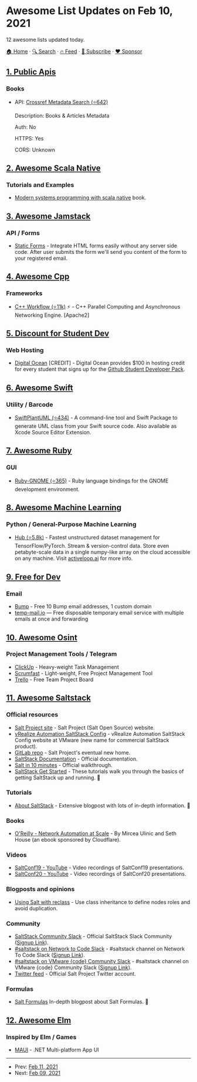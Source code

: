 # Awesome List Updates on Feb 10, 2021

12 awesome lists updated today.

[🏠 Home](/README.md) · [🔍 Search](https://www.trackawesomelist.com/search/) · [🔥 Feed](https://www.trackawesomelist.com/rss.xml) · [📮 Subscribe](https://trackawesomelist.us17.list-manage.com/subscribe?u=d2f0117aa829c83a63ec63c2f&id=36a103854c) · [❤️  Sponsor](https://github.com/sponsors/theowenyoung)



## [1. Public Apis](/content/public-apis/public-apis/README.md)

### Books

- API: [Crossref Metadata Search (⭐642)](https://github.com/CrossRef/rest-api-doc)

  Description: Books & Articles Metadata

  Auth: No

  HTTPS: Yes

  CORS: Unknown



## [2. Awesome Scala Native](/content/tindzk/awesome-scala-native/README.md)

### Tutorials and Examples

*   [Modern systems programming with scala native](https://pragprog.com/titles/rwscala/modern-systems-programming-with-scala-native/) book.

## [3. Awesome Jamstack](/content/automata/awesome-jamstack/README.md)

### API / Forms

*   [Static Forms](https://www.staticforms.xyz/) - Integrate HTML forms easily without any server side code. After user submits the form we'll send you content of the form to your registered email.

## [4. Awesome Cpp](/content/fffaraz/awesome-cpp/README.md)

### Frameworks

*   [C++ Workflow (⭐11k)](https://github.com/sogou/workflow) :zap: - C++ Parallel Computing and Asynchronous Networking Engine. \[Apache2]

## [5. Discount for Student Dev](/content/AchoArnold/discount-for-student-dev/README.md)

### Web Hosting

*   [Digital Ocean](https://www.digitalocean.com) \[CREDIT] - Digital Ocean provides $100 in hosting credit for every student that signs up for the [Github Student Developer Pack](https://education.github.com/pack).

## [6. Awesome Swift](/content/matteocrippa/awesome-swift/README.md)

### Utility / Barcode

*   [SwiftPlantUML (⭐434)](https://github.com/MarcoEidinger/SwiftPlantUML) - A command-line tool and Swift Package to generate UML class from your Swift source code. Also available as Xcode Source Editor Extension.

## [7. Awesome Ruby](/content/markets/awesome-ruby/README.md)

### GUI

*   [Ruby-GNOME (⭐365)](https://github.com/ruby-gnome/ruby-gnome) - Ruby language bindings for the GNOME development environment.

## [8. Awesome Machine Learning](/content/josephmisiti/awesome-machine-learning/README.md)

### Python / General-Purpose Machine Learning

*   [Hub (⭐5.8k)](https://github.com/activeloopai/Hub) - Fastest unstructured dataset management for TensorFlow/PyTorch. Stream & version-control data. Store even petabyte-scale data in a single numpy-like array on the cloud accessible on any machine. Visit [activeloop.ai](https://activeloop.ai) for more info.

## [9. Free for Dev](/content/ripienaar/free-for-dev/README.md)

### Email

*   [Bump](https://bump.email/) - Free 10 Bump email addresses, 1 custom domain
*   [temp-mail.io](https://temp-mail.io) — Free disposable temporary email service with multiple emails at once and forwarding

## [10. Awesome Osint](/content/jivoi/awesome-osint/README.md)

### Project Management Tools / Telegram

*   [ClickUp](https://www.clickup.com) - Heavy-weight Task Management
*   [Scrumfast](https://www.scrumfast.com) - Light-weight, Free Project Management Tool
*   [Trello](https://www.trello.com) - Free Team Project Board

## [11. Awesome Saltstack](/content/hbokh/awesome-saltstack/README.md)

### Official resources

*   [Salt Project site](https://saltproject.io/) - Salt Project (Salt Open Source) website.
*   [vRealize Automation SaltStack Config](https://www.vmware.com/products/vrealize-automation/saltstack-config.html) - vRealize Automation SaltStack Config website at VMware (new name for commercial SaltStack product).
*   [GitLab repo](https://gitlab.com/saltstack/open) - Salt Project's eventual new home.
*   [SaltStack Documentation](https://docs.saltproject.io/en/latest/) - Official documentation.
*   [Salt in 10 minutes](https://docs.saltproject.io/en/latest/topics/tutorials/walkthrough.html) - Official walkthrough.
*   [SaltStack Get Started](https://docs.saltproject.io/en/getstarted/) - These tutorials walk you through the basics of getting SaltStack up and running. :gem:

### Tutorials

*   [About SaltStack](http://www.yet.org/2016/09/salt/) - Extensive blogpost with lots of in-depth information. :gem:

### Books

*   [O'Reilly - Network Automation at Scale](https://www.cloudflare.com/network-automation-at-scale-ebook/) - By Mircea Ulinic and Seth House (an ebook sponsored by Cloudflare).

### Videos

*   [SaltConf19 - YouTube](https://www.youtube.com/playlist?list=PL9svBjLDUl_8E03aA45ZncgwTrI96ky2m) - Video recordings of SaltConf19 presentations.
*   [SaltConf20 - YouTube](https://www.youtube.com/playlist?list=PL9svBjLDUl__frIm2HOGPm1GrcVQkOZTe) - Video recordings of SaltConf20 presentations.

### Blogposts and opinions

*   [Using Salt with reclass](http://www.yet.org/2016/10/reclass/) - Use class inheritance to define nodes roles and avoid duplication.

### Community

*   [SaltStack Community Slack](https://saltstackcommunity.slack.com/) - Official SaltStack Slack Community ([Signup Link](https://saltstackcommunity.herokuapp.com)).
*   [#saltstack on Network to Code Slack](https://networktocode.slack.com/archives/C0NL8RRMX) - #saltstack channel on Network To Code Slack ([Signup Link](https://networktocode.herokuapp.com/)).
*   [#saltstack on VMware {code} Community Slack](https://vmwarecode.slack.com/archives/C01CASFRWG0) - #saltstack channel on VMware {code} Community Slack ([Signup Link](https://code.vmware.com/web/code/join)).
*   [Twitter feed](https://twitter.com/Salt_Project_OS) - Official Salt Project Twitter account.

### Formulas

*   [Salt Formulas](http://www.yet.org/2016/09/salt-formulas/) In-depth blogpost about Salt Formulas. :gem:

## [12. Awesome Elm](/content/sporto/awesome-elm/README.md)

### Inspired by Elm / Games

*   [MAUI](https://devblogs.microsoft.com/dotnet/introducing-net-multi-platform-app-ui/) - .NET Multi-platform App UI

---

- Prev: [Feb 11, 2021](/content/2021/02/11/README.md)
- Next: [Feb 09, 2021](/content/2021/02/09/README.md)